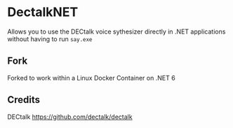 # DectalkNET
 Allows you to use the DECtalk voice sythesizer directly in .NET applications without having to run `say.exe`
 
## Fork
 Forked to work within a Linux Docker Container on .NET 6
 
## Credits
 DECtalk https://github.com/dectalk/dectalk